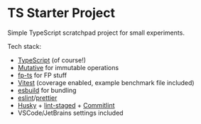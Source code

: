 # TS Starter Project

Simple TypeScript scratchpad project for small experiments.

Tech stack:

- [TypeScript](https://commitlint.js.org/#/) (of course!)
- [Mutative](https://github.com/unadlib/mutative) for immutable operations
- [fp-ts](https://github.com/gcanti/fp-ts) for FP stuff
- [Vitest](https://vitest.dev/) (coverage enabled, example benchmark file included)
- [esbuild](https://esbuild.github.io/) for bundling
- [eslint](https://eslint.org/)/[prettier](https://prettier.io/)
- [Husky](https://typicode.github.io/husky/) + [lint-staged](https://github.com/lint-staged/lint-staged) + [Commitlint](https://commitlint.js.org/#/)
- VSCode/JetBrains settings included
